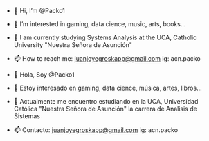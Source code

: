 - 👋 Hi, I’m @Packo1
- 👀 I’m interested in gaming, data cience, music, arts, books...
- 🌱 I am currently studying Systems Analysis at the UCA, Catholic University "Nuestra Señora de Asunción"
- 📫 How to reach me:
juanjoyegroskapp@gmail.com
ig: acn.packo

- 👋 Hola, Soy @Packo1
- 👀 Estoy interesado en gaming, data cience, música, artes, libros...
- 🌱 Actualmente me encuentro estudiando en la UCA, Universidad Católica "Nuestra Señora de Asunción" la carrera de Analisis de Sistemas
- 📫 Contacto:
juanjoyegroskapp@gmail.com
ig: acn.packo
